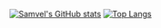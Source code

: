 [![Samvel's GitHub stats](https://github-readme-stats.vercel.app/api?username=DeveloperSamvel)](https://github.com/DeveloperSamvel/github-readme-stats)
[![Top Langs](https://github-readme-stats.vercel.app/api/top-langs/?username=DeveloperSamvel)](https://github.com/DeveloperSamvel/github-readme-stats)
